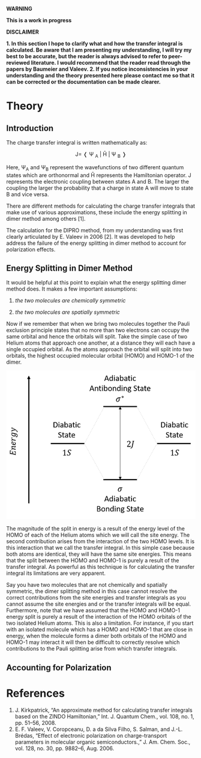 
**WARNING**

**This is a work in progress**

**DISCLAIMER**

**1. In this section I hope to clarify what and how the transfer integral is calculated. Be aware that I am presenting my understanding, I will try my best to be accurate, but the reader is always advised to refer to peer-reviewed literature. I would recommend that the reader read through the papers by Baumeier and Valeev. 2. If you notice inconsistencies in your understanding and the theory presented here please contact me so that it can be corrected or the documentation can be made clearer.**

# Theory

## Introduction

The charge transfer integral is written mathematically as:

<p align=center> 
J= &#10092; &Psi; <sub>A</sub> &#124; &#292; &#124; &Psi; <sub>B</sub> &#10093;
</p>

Here, &Psi;<sub>A</sub> and &Psi;<sub>B</sub> represent the wavefunctions of two different quantum states which are orthonormal and &Hcirc; represents the Hamiltonian operator. J represents the electronic coupling between states A and B. The larger the coupling the larger the probability that a charge in state A will move to state B and vice versa.


There are different methods for calculating the charge transfer integrals that make use of various approximations, these include the energy splitting in dimer method among others [1].

The calculation for the DIPRO method, from my understanding was first clearly articulated by E. Valeev in 2006 [2]. It was developed to help address the failure of the energy splitting in dimer method to account for polarization effects. 

## Energy Splitting in Dimer Method

It would be helpful at this point to explain what the energy splitting dimer method does. It makes a few important assumptions:

1. _the two molecules are chemically symmetric_

2. _the two molecules are spatially symmetric_

Now if we remember that when we bring two molecules together the Pauli exclusion principle states that no more than two electrons can occupy the same orbital and hence the orbitals will split. Take the simple case of two Helium atoms that approach one another, at a distance they will each have a single occupied orbital. As the atoms approach the orbital will split into two orbitals, the highest occupied molecular orbital (HOMO) and HOMO-1 of the dimer.

![](https://github.com/JoshuaSBrown/QC_Tools/blob/figures/HeliumBonding.png)

The magnitude of the split in energy is a result of the energy level of the HOMO of each of the Helium atoms which we will call the site energy. The second contribution arises from the interaction of the two HOMO levels. It is this interaction that we call the transfer integral. 
In this simple case because both atoms are identical, they will have the same site energies. This means that the split between the HOMO and HOMO-1 is purely a result of the transfer integral. As powerful as this technique is for calculating the transfer integral its limitations are very apparent.

Say you have two molecules that are not chemically and spatially symmetric, the dimer splitting method in this case cannot resolve the correct contributions from the site energies and transfer integrals as you cannot assume the site energies and or the transfer integrals will be equal. Furthermore, note that we have assumed that the HOMO and HOMO-1 energy split is purely a result of the interaction of the HOMO orbitals of the two isolated Helium atoms. This is also a limitation. For instance, if you start with an isolated molecule which has a HOMO and HOMO-1 that are close in energy, when the molecule forms a dimer both orbitals of the HOMO and HOMO-1 may interact it will then be difficult to correctly resolve which contributions to the Pauli splitting arise from which transfer integrals. 

## Accounting for Polarization


# References

1.  J. Kirkpatrick, “An approximate method for calculating transfer integrals based on the ZINDO Hamiltonian,” Int. J. Quantum Chem., vol. 108, no. 1, pp. 51–56, 2008.
2.  E. F. Valeev, V. Coropceanu, D. a da Silva Filho, S. Salman, and J.-L. Brédas, “Effect of electronic polarization on charge-transport parameters in molecular organic semiconductors.,” J. Am. Chem. Soc., vol. 128, no. 30, pp. 9882–6, Aug. 2006.
